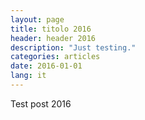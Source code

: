 ```yaml
---
layout: page
title: titolo 2016
header: header 2016
description: "Just testing."
categories: articles
date: 2016-01-01
lang: it
---
```


Test post 2016

